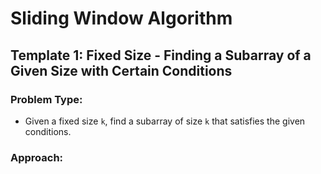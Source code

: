 # Sliding Window Algorithm

## Template 1: **Fixed Size** - Finding a Subarray of a Given Size with Certain Conditions

### Problem Type:
- Given a fixed size `k`, find a subarray of size `k` that satisfies the given conditions.

### Approach:

